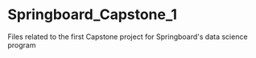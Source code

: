 # Springboard_Capstone_1
Files related to the first Capstone project for Springboard's data science program
